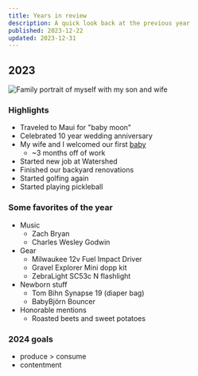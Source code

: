 ```yaml
---
title: Years in review
description: A quick look back at the previous year
published: 2023-12-22
updated: 2023-12-31
---
```


## 2023

![Family portrait of myself with my son and wife](/img/family.webp)

### Highlights

- Traveled to Maui for "baby moon"
- Celebrated 10 year wedding anniversary
- My wife and I welcomed our first [baby](/micah-lee-carpenter)
  - ~3 months off of work
- Started new job at Watershed
- Finished our backyard renovations
- Started golfing again
- Started playing pickleball

### Some favorites of the year

- Music
  - Zach Bryan
  - Charles Wesley Godwin
- Gear
  - Milwaukee 12v Fuel Impact Driver
  - Gravel Explorer Mini dopp kit
  - ZebraLight SC53c N flashlight
- Newborn stuff
  - Tom Bihn Synapse 19 (diaper bag)
  - BabyBjörn Bouncer
- Honorable mentions
  - Roasted beets and sweet potatoes

### 2024 goals

- produce > consume
- contentment

